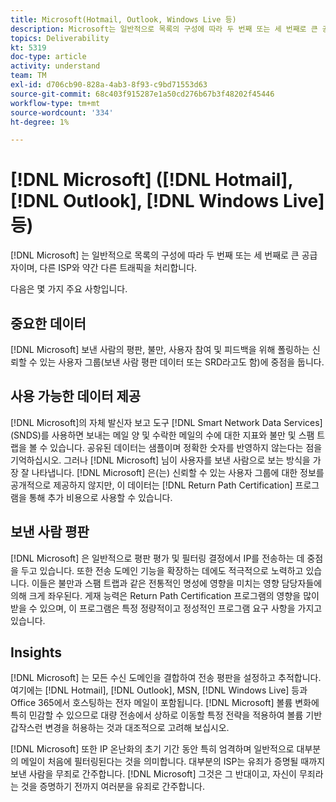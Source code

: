 ```yaml
---
title: Microsoft(Hotmail, Outlook, Windows Live 등)
description: Microsoft는 일반적으로 목록의 구성에 따라 두 번째 또는 세 번째로 큰 공급자이며, 다른 ISP와 약간 다른 트래픽을 처리합니다.
topics: Deliverability
kt: 5319
doc-type: article
activity: understand
team: TM
exl-id: d706cb90-828a-4ab3-8f93-c9bd71553d63
source-git-commit: 68c403f915287e1a50cd276b67b3f48202f45446
workflow-type: tm+mt
source-wordcount: '334'
ht-degree: 1%

---
```


# [!DNL Microsoft] ([!DNL Hotmail],  [!DNL Outlook],  [!DNL Windows Live]등)

[!DNL Microsoft] 는 일반적으로 목록의 구성에 따라 두 번째 또는 세 번째로 큰 공급자이며, 다른 ISP와 약간 다른 트래픽을 처리합니다.

다음은 몇 가지 주요 사항입니다.

## 중요한 데이터

[!DNL Microsoft] 보낸 사람의 평판, 불만, 사용자 참여 및 피드백을 위해 폴링하는 신뢰할 수 있는 사용자 그룹(보낸 사람 평판 데이터 또는 SRD라고도 함)에 중점을 둡니다.

## 사용 가능한 데이터 제공

[!DNL Microsoft]의 자체 발신자 보고 도구  [!DNL Smart Network Data Services] (SNDS)를 사용하면 보내는 메일 양 및 수락한 메일의 수에 대한 지표와 불만 및 스팸 트랩을 볼 수 있습니다. 공유된 데이터는 샘플이며 정확한 숫자를 반영하지 않는다는 점을 기억하십시오. 그러나 [!DNL Microsoft] 님이 사용자를 보낸 사람으로 보는 방식을 가장 잘 나타냅니다. [!DNL Microsoft] 은(는) 신뢰할 수 있는 사용자 그룹에 대한 정보를 공개적으로 제공하지 않지만, 이 데이터는  [!DNL Return Path Certification] 프로그램을 통해 추가 비용으로 사용할 수 있습니다.

## 보낸 사람 평판

[!DNL Microsoft] 은 일반적으로 평판 평가 및 필터링 결정에서 IP를 전송하는 데 중점을 두고 있습니다. 또한 전송 도메인 기능을 확장하는 데에도 적극적으로 노력하고 있습니다. 이들은 불만과 스팸 트랩과 같은 전통적인 명성에 영향을 미치는 영향 담당자들에 의해 크게 좌우된다. 게재 능력은 Return Path Certification 프로그램의 영향을 많이 받을 수 있으며, 이 프로그램은 특정 정량적이고 정성적인 프로그램 요구 사항을 가지고 있습니다.

## Insights

[!DNL Microsoft] 는 모든 수신 도메인을 결합하여 전송 평판을 설정하고 추적합니다. 여기에는 [!DNL Hotmail], [!DNL Outlook], MSN, [!DNL Windows Live] 등과 Office 365에서 호스팅하는 전자 메일이 포함됩니다. [!DNL Microsoft] 볼륨 변화에 특히 민감할 수 있으므로 대량 전송에서 상하로 이동할 특정 전략을 적용하여 볼륨 기반 갑작스런 변경을 허용하는 것과 대조적으로 고려해 보십시오.

[!DNL Microsoft] 또한 IP 온난화의 초기 기간 동안 특히 엄격하며 일반적으로 대부분의 메일이 처음에 필터링된다는 것을 의미합니다. 대부분의 ISP는 유죄가 증명될 때까지 보낸 사람을 무죄로 간주합니다. [!DNL Microsoft] 그것은 그 반대이고, 자신이 무죄라는 것을 증명하기 전까지 여러분을 유죄로 간주합니다.
